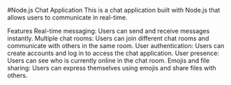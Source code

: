#Node.js Chat Application
This is a chat application built with Node.js that allows users to communicate in real-time.

Features
Real-time messaging: Users can send and receive messages instantly.
Multiple chat rooms: Users can join different chat rooms and communicate with others in the same room.
User authentication: Users can create accounts and log in to access the chat application.
User presence: Users can see who is currently online in the chat room.
Emojis and file sharing: Users can express themselves using emojis and share files with others.
